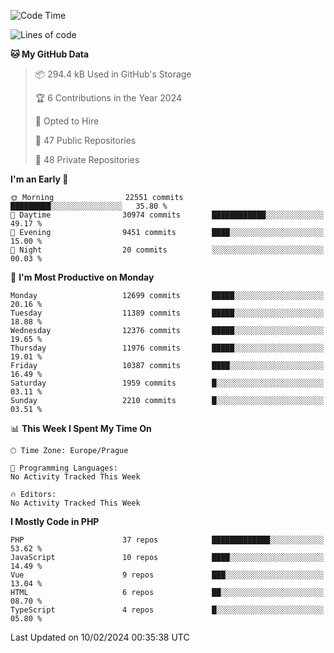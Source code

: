 <!--START_SECTION:waka-->
![Code Time](http://img.shields.io/badge/Code%20Time-1%2C583%20hrs%2058%20mins-blue)

![Lines of code](https://img.shields.io/badge/From%20Hello%20World%20I%27ve%20Written-19.8%20million%20lines%20of%20code-blue)

**🐱 My GitHub Data** 

> 📦 294.4 kB Used in GitHub's Storage 
 > 
> 🏆 6 Contributions in the Year 2024
 > 
> 💼 Opted to Hire
 > 
> 📜 47 Public Repositories 
 > 
> 🔑 48 Private Repositories 
 > 
**I'm an Early 🐤** 

```text
🌞 Morning                22551 commits       █████████░░░░░░░░░░░░░░░░   35.80 % 
🌆 Daytime                30974 commits       ████████████░░░░░░░░░░░░░   49.17 % 
🌃 Evening                9451 commits        ████░░░░░░░░░░░░░░░░░░░░░   15.00 % 
🌙 Night                  20 commits          ░░░░░░░░░░░░░░░░░░░░░░░░░   00.03 % 
```
📅 **I'm Most Productive on Monday** 

```text
Monday                   12699 commits       █████░░░░░░░░░░░░░░░░░░░░   20.16 % 
Tuesday                  11389 commits       █████░░░░░░░░░░░░░░░░░░░░   18.08 % 
Wednesday                12376 commits       █████░░░░░░░░░░░░░░░░░░░░   19.65 % 
Thursday                 11976 commits       █████░░░░░░░░░░░░░░░░░░░░   19.01 % 
Friday                   10387 commits       ████░░░░░░░░░░░░░░░░░░░░░   16.49 % 
Saturday                 1959 commits        █░░░░░░░░░░░░░░░░░░░░░░░░   03.11 % 
Sunday                   2210 commits        █░░░░░░░░░░░░░░░░░░░░░░░░   03.51 % 
```


📊 **This Week I Spent My Time On** 

```text
🕑︎ Time Zone: Europe/Prague

💬 Programming Languages: 
No Activity Tracked This Week

🔥 Editors: 
No Activity Tracked This Week
```

**I Mostly Code in PHP** 

```text
PHP                      37 repos            █████████████░░░░░░░░░░░░   53.62 % 
JavaScript               10 repos            ████░░░░░░░░░░░░░░░░░░░░░   14.49 % 
Vue                      9 repos             ███░░░░░░░░░░░░░░░░░░░░░░   13.04 % 
HTML                     6 repos             ██░░░░░░░░░░░░░░░░░░░░░░░   08.70 % 
TypeScript               4 repos             █░░░░░░░░░░░░░░░░░░░░░░░░   05.80 % 
```




 Last Updated on 10/02/2024 00:35:38 UTC
<!--END_SECTION:waka-->
<!--
**AlexKratky/AlexKratky** is a ✨ _special_ ✨ repository because its `README.md` (this file) appears on your GitHub profile.

Here are some ideas to get you started:

- 🔭 I’m currently working on ...
- 🌱 I’m currently learning ...
- 👯 I’m looking to collaborate on ...
- 🤔 I’m looking for help with ...
- 💬 Ask me about ...
- 📫 How to reach me: ...
- 😄 Pronouns: ...
- ⚡ Fun fact: ...
-->
